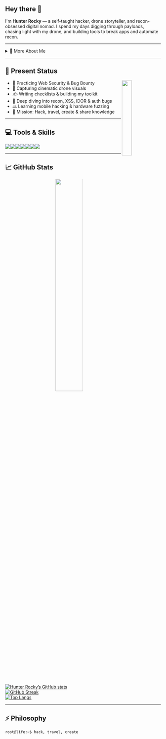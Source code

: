 

<h2 align="left">
  Hey there 👋
</h2>

I'm <strong>Hunter Rocky</strong> — a self-taught hacker, drone storyteller, and recon-obsessed digital nomad. I spend my days digging through payloads, chasing light with my drone, and building tools to break apps and automate recon.

---

<details>
  <summary>🧠 More About Me</summary>

- 💻 Bug Bounty Hunter · Recon Automation Addict  
- 🎥 I film cinematic drone content and travel footage  
- 🛠️ Building tools for smarter hunting  
- 📍 Dream: One of the world’s top hackers, startup founder  
- 🔗 Twitter: [@hunt3r_rocky](https://twitter.com/hunt3r_rocky)  
- ☕ Coffee-powered | Drone-fueled | Code-breathing

</details>

---

## 📡 Present Status

<img width="25%" align='right' src="https://github.com/user-attachments/assets/9c826dd0-fd72-49ba-af60-e79f64344f59"/>

- 🧪 Practicing Web Security & Bug Bounty  
- 🚁 Capturing cinematic drone visuals  
- ✍️ Writing checklists & building my toolkit  
- 🧠 Deep diving into recon, XSS, IDOR & auth bugs  
- 🔜 Learning mobile hacking & hardware fuzzing  
- 🚀 Mission: Hack, travel, create & share knowledge

---

## 💻 Tools & Skills

<div align="left" style="display: flex; flex-wrap: wrap;">
  <img src="https://img.shields.io/badge/Burp_Suite-ff6633?style=for-the-badge&logo=burp-suite&color=000000"/>
  <img src="https://img.shields.io/badge/Linux-FCC624?style=for-the-badge&logo=linux&color=000000"/>
  <img src="https://img.shields.io/badge/Recon-Tools-blueviolet?style=for-the-badge&color=000000"/>
  <img src="https://img.shields.io/badge/Bash-4EAA25?style=for-the-badge&logo=gnu-bash&color=000000"/>
  <img src="https://img.shields.io/badge/Python-3776AB?style=for-the-badge&logo=python&color=000000"/>
  <img src="https://img.shields.io/badge/VSCode-007ACC?style=for-the-badge&logo=visual-studio-code&color=000000"/>
  <img src="https://img.shields.io/badge/Git-F05032?style=for-the-badge&logo=git&color=000000"/>
</div>

---

## 📈 GitHub Stats

<img align="right" width="42%" src="https://i.imgur.com/1ToWEWw.png"/>

[![Hunter Rocky’s GitHub stats](https://github-readme-stats.vercel.app/api?username=hunt3r-rocky=radical&show_icons=true&hide_border=true)](https://github.com/gotr00t0day/github-readme-stats)  
[![GitHub Streak](https://streak-stats.demolab.com?user=hunt3r-rocky&theme=radical&hide_border=true)](https://git.io/streak-stats)  
[![Top Langs](https://github-readme-stats.vercel.app/api/top-langs/?username=hunt3r-rocky&layout=compact&theme=radical&hide_border=true)](https://github.com/gotr00t0day/github-readme-stats)

---

## ⚡ Philosophy

```bash
root@life:~$ hack, travel, create

